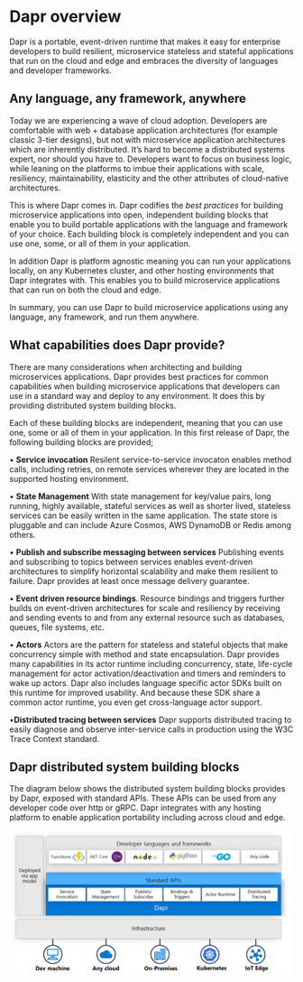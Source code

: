 
# Dapr overview

Dapr is a portable, event-driven runtime that makes it easy for enterprise developers to build resilient, microservice stateless and stateful applications that run on the cloud and edge and embraces the diversity of languages and developer frameworks. 


## Any language, any framework, anywhere

Today we are experiencing a wave of cloud adoption. Developers are comfortable with web + database application architectures (for example classic 3-tier designs), but not with microservice application architectures which are inherently distributed. It’s hard to become a distributed systems expert, nor should you have to. Developers want to focus on business logic, while leaning on the platforms to imbue their applications with scale, resiliency, maintainability, elasticity and the other attributes of cloud-native architectures.

This is where Dapr comes in. Dapr codifies the *best practices* for building microservice applications into open, independent building blocks that enable you to build portable applications with the language and framework of your choice. Each building block is completely independent and you can use one, some, or all of them in your application.

In addition Dapr is platform agnostic meaning you can run your applications locally, on any Kubernetes cluster, and other hosting environments that Dapr integrates with. This enables you to build microservice applications that can run on both the cloud and edge. 

In summary, you can use Dapr to build microservice applications using any language, any framework, and run them anywhere.

## What capabilities does Dapr provide?

There are many considerations when architecting and building microservices applications. Dapr provides best practices for common capabilities when building microservice applications that developers can use in a standard way and deploy to any environment. It does this by providing distributed system building blocks.

Each of these building blocks are independent, meaning that you can use one, some or all of them in your application.  In this first release of Dapr, the following building blocks are provided;

• **Service invocation** Resilent service-to-service invocaton enables method calls, including retries, on remote services wherever they are located in the supported hosting environment.

• **State Management** With state management for key/value pairs, long running, highly available, stateful services as well as shorter lived, stateless services can be easily written in the same application. The state store is pluggable and can include Azure Cosmos, AWS DynamoDB or Redis among  others.

• **Publish and subscribe messaging between services** Publishing events and subscribing to topics between services enables event-driven architectures to simplify horizontal scalability and make them resilient to failure. Dapr provides at least once message delivery guarantee.

• **Event driven resource bindings**. Resource bindings and triggers further builds on event-driven architectures for scale and resiliency by receiving and sending events to and from any external resource such as databases, queues, file systems, etc.

• **Actors** Actors are the pattern for stateless and stateful objects that make concurrency simple with method and state encapsulation. Dapr provides many capabilities in its actor runtime including concurrency, state, life-cycle management for actor activation/deactivation and timers and reminders to wake up actors. Dapr also includes language specific actor SDKs built on this runtime for improved usability. And because these SDK share a common actor runtime, you even get cross-language actor support.  

•**Distributed tracing between services** Dapr supports distributed tracing to easily diagnose and observe inter-service calls in production using the W3C Trace Context standard.

## Dapr distributed system building blocks 

The diagram below shows the distributed system building blocks provides by Dapr, exposed with standard APIs. These APIs can be used from any developer code over http or gRPC. Dapr integrates with any hosting platform to enable application portability including across cloud and edge.

![Dapr overview](images/overview.png)

